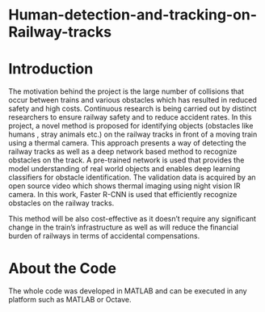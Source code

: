 # Human-detection-and-tracking-on-Railway-tracks
# Introduction

The motivation behind the project is the large number of collisions that occur between trains and various obstacles which has resulted in reduced safety and high costs. Continuous research is being carried out by distinct researchers to ensure railway safety and to reduce accident rates. In this project, a novel method is proposed for identifying objects (obstacles like humans , stray animals etc.) on the railway tracks in front of a moving train using a thermal camera. This approach presents a way of detecting the railway tracks as well as a deep network based method to recognize obstacles on the track. A pre-trained network is used that provides the model understanding of real world objects and enables deep learning classifiers for obstacle identification. The validation data is acquired by an open source video which shows thermal imaging using night vision IR camera. In this work, Faster R-CNN is used that efficiently recognize obstacles on the railway tracks.

This method will be also cost-effective as it doesn’t require any significant change in the train’s infrastructure as well as will reduce the financial burden of railways in terms of accidental compensations. 

# About the Code
The whole code was developed in MATLAB and can be executed in any platform such as MATLAB or Octave.
